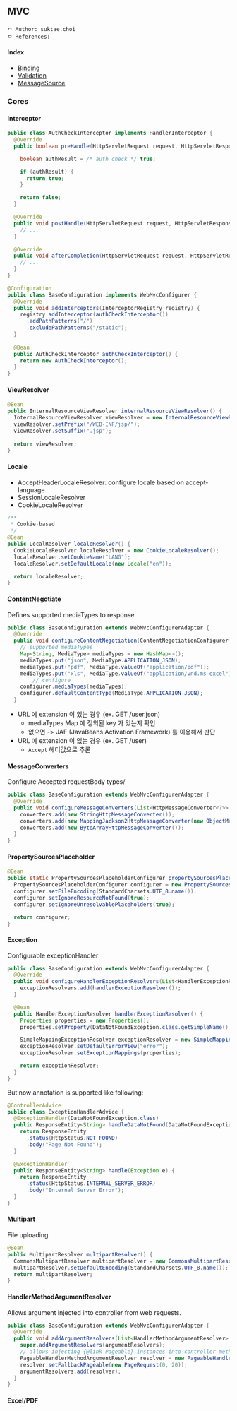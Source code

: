 ## MVC

```
ㅁ Author: suktae.choi
ㅁ References:
```

#### Index

- [Binding](validation)
- [Validation](validation)
- [MessageSource](message-source)

### Cores

#### Interceptor

```java
public class AuthCheckInterceptor implements HandlerInterceptor {
  @Override
  public boolean preHandle(HttpServletRequest request, HttpServletResponse response, Object handler) throws Exception {

    boolean authResult = /* auth check */ true;

    if (authResult) {
      return true;
    }

    return false;
  }

  @Override
  public void postHandle(HttpServletRequest request, HttpServletResponse response, Object handler, ModelAndView modelAndView) throws Exception {
    // ...
  }

  @Override
  public void afterCompletion(HttpServletRequest request, HttpServletResponse response, Object handler, Exception ex) throws Exception {
    // ...
  }
}
```

```java
@Configuration
public class BaseConfiguration implements WebMvcConfigurer {
  @Override
  public void addInterceptors(InterceptorRegistry registry) {
    registry.addInterceptor(authCheckInterceptor())
      .addPathPatterns("/")
      .excludePathPatterns("/static");
  }
  
  @Bean
  public AuthCheckInterceptor authCheckInterceptor() {
    return new AuthCheckInterceptor();
  }
}
```

#### ViewResolver

```java
@Bean
public InternalResourceViewResolver internalResourceViewResolver() {
  InternalResourceViewResolver viewResolver = new InternalResourceViewResolver();
  viewResolver.setPrefix("/WEB-INF/jsp/");
  viewResolver.setSuffix(".jsp");
  
  return viewResolver;
}
```

#### Locale

- AcceptHeaderLocaleResolver: configure locale based on accept-language
- SessionLocaleResolver
- CookieLocaleResolver

```java
/**
 * Cookie-based
 */
@Bean
public LocalResolver localeResolver() {
  CookieLocaleResolver localeResolver = new CookieLocaleResolver();
  localeResolver.setCookieName("LANG");
  localeResolver.setDefaultLocale(new Locale("en"));

  return localeResolver;  
}
```

#### ContentNegotiate

Defines supported mediaTypes to response

```java
public class BaseConfiguration extends WebMvcConfigurerAdapter {
  @Override
  public void configureContentNegotiation(ContentNegotiationConfigurer configurer) {
    // supported mediaTypes
    Map<String, MediaType> mediaTypes = new HashMap<>();
    mediaTypes.put("json", MediaType.APPLICATION_JSON);
    mediaTypes.put("pdf", MediaType.valueOf("application/pdf"));
    mediaTypes.put("xls", MediaType.valueOf("application/vnd.ms-excel"));
		// configure
    configurer.mediaTypes(mediaTypes);
    configurer.defaultContentType(MediaType.APPLICATION_JSON);
  }
```

- URL 에 extension 이 있는 경우 (ex. GET /user.json)
  - mediaTypes Map 에 정의된 key 가 있는지 확인
  - 없으면 -> JAF (JavaBeans Activation Framework) 를 이용해서 판단
- URL 에 extension 이 없는 경우 (ex. GET /user)
  - `Accept` 헤더값으로 추론

#### MessageConverters

Configure Accepted requestBody types/

```java
public class BaseConfiguration extends WebMvcConfigurerAdapter {
  @Override
  public void configureMessageConverters(List<HttpMessageConverter<?>> converters) {
    converters.add(new StringHttpMessageConverter());
    converters.add(new MappingJackson2HttpMessageConverter(new ObjectMapper());
    converters.add(new ByteArrayHttpMessageConverter());
  }
}
```

#### PropertySourcesPlaceholder

```java
@Bean
public static PropertySourcesPlaceholderConfigurer propertySourcesPlaceholderConfigurer() {
  PropertySourcesPlaceholderConfigurer configurer = new PropertySourcesPlaceholderConfigurer();
  configurer.setFileEncoding(StandardCharsets.UTF_8.name());
  configurer.setIgnoreResourceNotFound(true);
  configurer.setIgnoreUnresolvablePlaceholders(true);

  return configurer;
}
```

#### Exception

Configurable exceptionHandler

```java
public class BaseConfiguration extends WebMvcConfigurerAdapter {
  @Override
  public void configureHandlerExceptionResolvers(List<HandlerExceptionResolver> exceptionResolvers) {
    exceptionResolvers.add(handlerExceptionResolver());
  }

  @Bean
  public HandlerExceptionResolver handlerExceptionResolver() {
    Properties properties = new Properties();
    properties.setProperty(DataNotFoundException.class.getSimpleName(), "dataNotFoundException");

    SimpleMappingExceptionResolver exceptionResolver = new SimpleMappingExceptionResolver();
    exceptionResolver.setDefaultErrorView("error");
    exceptionResolver.setExceptionMappings(properties);

    return exceptionResolver;
  }
}
```

But now annotation is supported like following:

```java
@ControllerAdvice
public class ExceptionHandlerAdvice {
  @ExceptionHandler(DataNotFoundException.class)
  public ResponseEntity<String> handleDataNotFound(DataNotFoundException e) {
    return ResponseEntity
      .status(HttpStatus.NOT_FOUND)
      .body("Page Not Found");
  }

  @ExceptionHandler
  public ResponseEntity<String> handle(Exception e) {
    return ResponseEntity
      .status(HttpStatus.INTERNAL_SERVER_ERROR)
      .body("Internal Server Error");
  }
}
```

#### Multipart

File uploading

```java
@Bean
public MultipartResolver multipartResolver() {
  CommonsMultipartResolver multipartResolver = new CommonsMultipartResolver();
  multipartResolver.setDefaultEncoding(StandardCharsets.UTF_8.name());
  return multipartResolver;
}
```

#### HandlerMethodArgumentResolver

Allows argument injected into controller from web requests.

```java
public class BaseConfiguration extends WebMvcConfigurerAdapter {
  @Override
  public void addArgumentResolvers(List<HandlerMethodArgumentResolver> argumentResolvers) {
    super.addArgumentResolvers(argumentResolvers);
    // allows injecting {@link Pageable} instances into controller methods
    PageableHandlerMethodArgumentResolver resolver = new PageableHandlerMethodArgumentResolver();
    resolver.setFallbackPageable(new PageRequest(0, 20));
    argumentResolvers.add(resolver);
  }
}
```

#### Excel/PDF